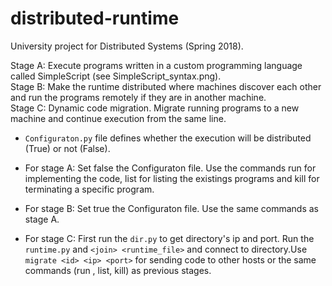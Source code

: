 # distributed-runtime
University project for Distributed Systems (Spring 2018). 

Stage A: Execute programs written in a custom programming language called SimpleScript (see SimpleScript_syntax.png).  
Stage B: Make the runtime distributed where machines discover each other and run the programs remotely if they are in another machine.  
Stage C: Dynamic code migration. Migrate running programs to a new machine and continue execution from the same line.  

- `Configuraton.py` file defines whether the execution will be distributed (True) or not (False).

- For stage A: Set false the Configuraton file.  Use the commands run for implementing the code, list for listing the existings programs and kill for terminating a specific program.

- For stage B: Set true the Configuraton file. Use the same commands as stage A. 

- For stage C: First run the `dir.py` to get directory's ip and port. Run the `runtime.py` and `<join> <runtime_file>` and connect to directory.Use `migrate <id> <ip> <port>` for sending code to other hosts or the same commands (run , list, kill) as previous stages.
